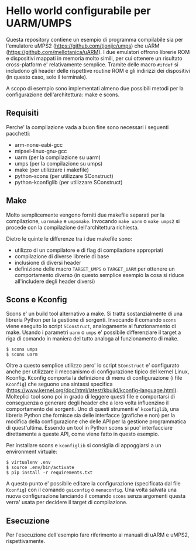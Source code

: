 # Hello world configurabile per UARM/UMPS

Questa repository contiene un esempio di programma compilabile sia per l'emulatore uMPS2 (https://github.com/tjonjic/umps) che uARM (https://github.com/mellotanica/uARM). 
I due emulatori offrono librerie ROM e dispositivi mappati in memoria molto simili, per cui ottenere un risultato cross-platform e' relativamente semplice. Tramite delle macro `#ifdef` si includono gli header delle rispettive routine ROM e gli indirizzi dei dispositivi (in questo caso, solo il terminale).

A scopo di esempio sono implementati almeno due possibili metodi per la configurazione dell'architettura: make e scons.

## Requisiti

Perche' la compilazione vada a buon fine sono necessari i seguenti pacchetti:

- arm-none-eabi-gcc
- mipsel-linux-gnu-gcc
- uarm (per la compilazione su uarm)
- umps (per la compilazione su umps)
- make (per utilizzare i makefile)
- python-scons (per utilizzare SConstruct)
- python-kconfiglib (per utilizzare SConstruct)

## Make

Molto semplicemente vengono forniti due makefile separati per la compilazione, `uarmmake` e `umpsmake`. Invocando `make uarm` o `make umps2` si procede con la compilazione dell'architettura richiesta.

Dietro le quinte le differenze tra i due makefile sono:

 - utilizzo di un compilatore e di flag di compilazione appropriati
 - compilazione di diverse librerie di base
 - inclusione di diversi header
 - definizione delle macro `TARGET_UMPS` o `TARGET_UARM` per ottenere un comportamento diverso (in questo semplice esempio la cosa si riduce all'includere degli header diversi)

## Scons e Kconfig

Scons e' un build tool alternativo a make. Si tratta sostanzialmente di una libreria Python per la gestione di sorgenti. Invocando il comando `scons` viene eseguito lo script `SConstruct`, analogamente al funzionamento di make.
Usando i parametri `uarm` o `umps` e' possibile differenziare il target a riga di comando in maniera del tutto analoga al funzionamento di make.

```
$ scons umps
$ scons uarm
```

Oltre a questo semplice utilizzo pero' lo script `SConstruct` e' configurato anche per utilizzare il meccanismo di configurazione tipico del kernel Linux, Kconfig.
Kconfig comporta la definizione di menu di configurazione (i file `Kconfig`) che seguono una sintassi specifica (https://www.kernel.org/doc/html/latest/kbuild/kconfig-language.html). Molteplici tool sono poi in grado di leggere questi file e comportarsi di conseguenza o generare degli header che a loro volta influenzino il comportamento dei sorgenti.
Uno di questi strumenti e' `kconfiglib`, una libreria Python che fornisce sia delle interfacce (grafiche e non) per la modifica della configurazione che delle API per la gestione programmatica di quest'ultima. Essendo un tool in Python scons si puo' interfacciare direttamente a queste API, come viene fatto in questo esempio.

Per installare scons e `kconfiglib` si consiglia di appoggiarsi a un environment virtuale:

```
$ virtualenv .env
$ source .env/bin/activate
$ pip install -r requirements.txt
```

A questo punto e' possibile editare la configurazione (specificata dal file `Kconfig`) con il comando `guiconfig` o `menuconfig`. Una volta salvata una nuova configurazione lanciando il comando `scons` senza argomenti questa verra' usata per decidere il target di compilazione.

## Esecuzione

Per l'esecuzione dell'esempio fare riferimento ai manuali di uARM e uMPS2, rispettivamente.